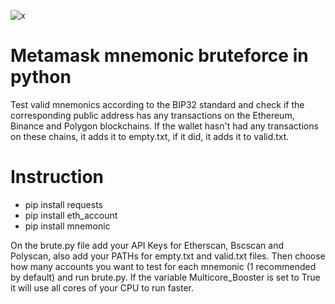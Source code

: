 ![x](https://user-images.githubusercontent.com/68604388/233801368-78e070b1-6693-4c8d-aba6-e80c146c3436.PNG)
# Metamask mnemonic bruteforce in python
Test valid mnemonics according to the BIP32 standard and check if the corresponding public address has any transactions on the Ethereum, Binance and Polygon blockchains. If the wallet hasn't had any transactions on these chains, it adds it to empty.txt, if it did, it adds it to valid.txt.

# Instruction
- pip install requests
- pip install eth_account
- pip install mnemonic

On the brute.py file add your API Keys for Etherscan, Bscscan and Polyscan, also add your PATHs for empty.txt and valid.txt files. Then choose how many accounts you want to test for each mnemonic (1 recommended by default) and run brute.py. If the variable Multicore_Booster is set to True it will use all cores of your CPU to run faster.
